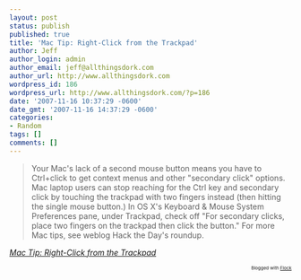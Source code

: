 ```yaml
---
layout: post
status: publish
published: true
title: 'Mac Tip: Right-Click from the Trackpad'
author: Jeff
author_login: admin
author_email: jeff@allthingsdork.com
author_url: http://www.allthingsdork.com
wordpress_id: 186
wordpress_url: http://www.allthingsdork.com/?p=186
date: '2007-11-16 10:37:29 -0600'
date_gmt: '2007-11-16 14:37:29 -0600'
categories:
- Random
tags: []
comments: []
---
```

<blockquote cite="http://lifehacker.com/software/mac-tip/right+click-from-the-trackpad-323322.php">Your Mac's lack of a second mouse button means you have to Ctrl+click to get context menus and other "secondary click" options. Mac laptop users can stop reaching for the Ctrl key and secondary click by touching the trackpad with two fingers instead (then hitting the single mouse button.) In OS X's Keyboard &amp; Mouse System Preferences pane, under Trackpad, check off "For secondary clicks, place two fingers on the trackpad then click the button." For more Mac tips, see weblog Hack the Day's roundup.</blockquote><cite cite="http://lifehacker.com/software/mac-tip/right+click-from-the-trackpad-323322.php"><a href="http://lifehacker.com/software/mac-tip/right+click-from-the-trackpad-323322.php">Mac Tip: Right-Click from the Trackpad</a></cite></p>
<p style="text-align: right; font-size: 8px">Blogged with <a href="http://www.flock.com/blogged-with-flock" title="Flock" target="_new">Flock</a></p></p>
